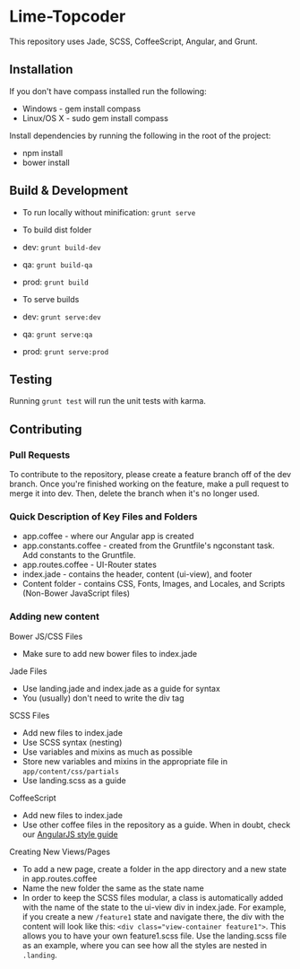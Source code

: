 # Lime-Topcoder

This repository uses Jade, SCSS, CoffeeScript, Angular, and Grunt.

## Installation

If you don't have compass installed run the following:
 - Windows - gem install compass
 - Linux/OS X - sudo gem install compass

Install dependencies by running the following in the root of the project:
 - npm install
 - bower install

## Build & Development

- To run locally without minification: `grunt serve`

- To build dist folder
 - dev: `grunt build-dev`
 - qa: `grunt build-qa`
 - prod: `grunt build`

- To serve builds
 - dev: `grunt serve:dev`
 - qa: `grunt serve:qa`
 - prod: `grunt serve:prod`

## Testing

Running `grunt test` will run the unit tests with karma.

## Contributing

### Pull Requests

To contribute to the repository, please create a feature branch off of the dev branch. Once you're finished working on the feature, make a pull request to merge it into dev. Then, delete the branch when it's no longer used.

### Quick Description of Key Files and Folders

 - app.coffee - where our Angular app is created
 - app.constants.coffee - created from the Gruntfile's ngconstant task. Add constants to the Gruntfile.
 - app.routes.coffee - UI-Router states
 - index.jade - contains the header, content (ui-view), and footer
 - Content folder - contains CSS, Fonts, Images, and Locales, and Scripts (Non-Bower JavaScript files)

### Adding new content

Bower JS/CSS Files
  - Make sure to add new bower files to index.jade

Jade Files
  - Use landing.jade and index.jade as a guide for syntax
  - You (usually) don't need to write the div tag

SCSS Files
  - Add new files to index.jade
  - Use SCSS syntax (nesting)
  - Use variables and mixins as much as possible
  - Store new variables and mixins in the appropriate file in `app/content/css/partials`
  - Use landing.scss as a guide

CoffeeScript
  - Add new files to index.jade
  - Use other coffee files in the repository as a guide. When in doubt, check our [AngularJS style guide](https://github.com/appirio-tech/angularjs-styleguide)

Creating New Views/Pages
  - To add a new page, create a folder in the app directory and a new state in app.routes.coffee
  - Name the new folder the same as the state name
  - In order to keep the SCSS files modular, a class is automatically added with the name of the state to the ui-view div in index.jade. For example, if you create a new `/feature1` state and navigate there, the div with the content will look like this: `<div class="view-container feature1">`. This allows you to have your own feature1.scss file. Use the landing.scss file as an example, where you can see how all the styles are nested in `.landing`.
